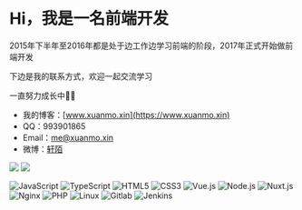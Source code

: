# Hi，我是一名前端开发

2015年下半年至2016年都是处于边工作边学习前端的阶段，2017年正式开始做前端开发

下边是我的联系方式，欢迎一起交流学习

一直努力成长中🧑‍💻

- 我的博客：[www.xuanmo.xin](https://www.xuanmo.xin)
- QQ：993901865
- Email：me@xuanmo.xin
- 微博：[轩陌](http://weibo.com/xuanmos/)

<p>
<img src="https://github-readme-stats.vercel.app/api?username=D-xuanmo&show_icons=true&theme=radical" />

<img src="https://github-readme-stats.vercel.app/api/top-langs/?username=D-xuanmo&layout=compact&theme=radical" />
</p>

<p>
  <img alt="JavaScript" src="https://img.shields.io/badge/-JavaScript-F7DF1E?style=flat&logo=JavaScript&logoColor=white" />
  <img alt="TypeScript" src="https://img.shields.io/badge/-TypeScript-3178C6?style=flat&logo=TypeScript&logoColor=white" />
  <img alt="HTML5" src="https://img.shields.io/badge/-HTML5-E34F26?style=flat&logo=HTML5&logoColor=white" />
  <img alt="CSS3" src="https://img.shields.io/badge/-CSS3-1572B6?style=flat&logo=CSS3&logoColor=white" />
  <img alt="Vue.js" src="https://img.shields.io/badge/-Vue.js-4FC08D?style=flat&logo=Vue.js&logoColor=white" />
  <img alt="Node.js" src="https://img.shields.io/badge/-Node.js-339933?style=flat&logo=Node.js&logoColor=white" />
  <img alt="Nuxt.js" src="https://img.shields.io/badge/-Nuxt.js-00C58E?style=flat&logo=Nuxt.js&logoColor=white" />
  <img alt="Nginx" src="https://img.shields.io/badge/-Nginx-269539?style=flat&logo=nginx&logoColor=white" />
  <img alt="PHP" src="https://img.shields.io/badge/-PHP-777BB4?style=flat&logo=php&logoColor=white" />
  <img alt="Linux" src="https://img.shields.io/badge/-Linux-FCC624?style=flat&logo=linux&logoColor=white" />
  <img alt="Gitlab" src="https://img.shields.io/badge/-Gitlab-CA121?style=flat&logo=Gitlab&logoColor=white" />
  <img alt="Jenkins" src="https://img.shields.io/badge/-Jenkins-D24939?style=flat&logo=Jenkins&logoColor=white" />
</p>
